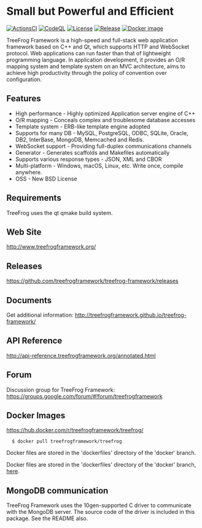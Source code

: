 # Small but Powerful and Efficient

[![ActionsCI](https://github.com/treefrogframework/treefrog-framework/actions/workflows/actions.yml/badge.svg)](https://github.com/treefrogframework/treefrog-framework/actions/workflows/actions.yml)
[![CodeQL](https://github.com/treefrogframework/treefrog-framework/actions/workflows/codeql-analysis.yml/badge.svg)](https://github.com/treefrogframework/treefrog-framework/actions/workflows/codeql-analysis.yml)
[![License](https://img.shields.io/badge/License-BSD%203--Clause-blue.svg)](https://opensource.org/licenses/BSD-3-Clause)
[![Release](https://img.shields.io/github/v/release/treefrogframework/treefrog-framework.svg)](https://github.com/treefrogframework/treefrog-framework/releases)
[![Docker image](https://img.shields.io/badge/Docker-image-blue.svg)](https://hub.docker.com/r/treefrogframework/treefrog/)

TreeFrog Framework is a high-speed and full-stack web application framework
based on C++ and Qt, which supports HTTP and WebSocket protocol. Web
applications can run faster than that of lightweight programming language.
In application development, it provides an O/R mapping system and template
system on an MVC architecture, aims to achieve high productivity through the
policy of convention over configuration.

## Features

- High performance - Highly optimized Application server engine of C++
- O/R mapping - Conceals complex and troublesome database accesses
- Template system - ERB-like template engine adopted
- Supports for many DB - MySQL, PostgreSQL, ODBC, SQLite, Oracle, DB2,
  InterBase, MongoDB, Memcached and Redis.
- WebSocket support - Providing full-duplex communications channels
- Generator - Generates scaffolds and Makefiles automatically
- Supports various response types - JSON, XML and CBOR
- Multi-platform - Windows, macOS, Linux, etc. Write once, compile anywhere.
- OSS - New BSD License

## Requirements

TreeFrog uses the qt qmake build system.

## Web Site

http://www.treefrogframework.org/

## Releases

https://github.com/treefrogframework/treefrog-framework/releases

## Documents

Get additional information:
http://treefrogframework.github.io/treefrog-framework/

## API Reference

http://api-reference.treefrogframework.org/annotated.html

## Forum

Discussion group for TreeFrog Framework:
https://groups.google.com/forum/#!forum/treefrogframework

## Docker Images

https://hub.docker.com/r/treefrogframework/treefrog/

```
  $ docker pull treefrogframework/treefrog
```
  Docker files are stored in the 'dockerfiles' directory of the 'docker' branch.

Docker files are stored in the 'dockerfiles' directory of the 'docker' branch, [here](https://github.com/treefrogframework/treefrog-framework/tree/docker/dockerfiles).

## MongoDB communication

TreeFrog Framework uses the 10gen-supported C driver to communicate with the
MongoDB server. The source code of the driver is included in this package.
See the README also.

